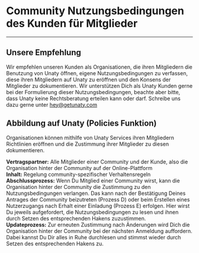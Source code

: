 # **Community Nutzungsbedingungen des Kunden für Mitglieder**

***

## Unsere Empfehlung

Wir empfehlen unseren Kunden als Organisationen, die ihren Mitgliedern die Benutzung von Unaty öffnen, eigene Nutzungsbedingungen zu verfassen, diese ihren Mitgliedern auf Unaty zu eröffnen und den Konsens der Mitglieder zu dokumentieren.
Wir unterstützen Dich als Unaty Kunden gerne bei der Formulierung dieser Nutzungsbedingungen, beachte aber bitte, dass Unaty keine Rechtsberatung erteilen kann oder darf.
Schreibe uns dazu gerne unter hey@getunaty.com

## Abbildung auf Unaty (Policies Funktion)

Organisationen können mithilfe von Unaty Services ihren Mitgliedern Richtlinien eröffnen und die Zustimmung ihrer Mitglieder zu diesen dokumentieren.

**Vertragspartner:** Alle Mitglieder einer Community und der Kunde, also die Organisation hinter der Community auf der Online-Plattform  
**Inhalt:** Regelung community-spezifischer Verhaltensregeln  
**Abschlussprozess:** Wenn Du Mitglied einer Community wirst, kann die Organisation hinter der Community die Zustimmung zu den Nutzungsbedingungen verlangen. Das kann nach der Bestätigung Deines Antrages der Community beizutreten (Prozess D) oder beim Erstellen eines Nutzerzugangs nach Erhalt einer Einladung (Prozess E) erfolgen. Hier wirst Du jeweils aufgefordert, die Nutzungsbedingungen zu lesen und ihnen durch Setzen des entsprechenden Hakens zuzustimmen.  
**Updateprozess:** Zur erneuten Zustimmung nach Änderungen wird Dich die Organisation hinter der Community bei der nächsten Anmeldung auffordern. Dabei kannst Du Dir alles in Ruhe durchlesen und stimmst wieder durch Setzen des entsprechenden Hakens zu.  
